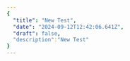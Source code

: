 ```yaml
---
{
  "title": "New Test",
  "date": "2024-09-12T12:42:06.641Z",
  "draft": false,
  "description":"New Test"
}
---
```

        